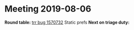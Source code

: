 # Meeting 2019-08-06
**Round table:**
[trr bug 1570732](https://bugzilla.mozilla.org/show_bug.cgi?id=1570732)
Static prefs
**Next on triage duty:**
